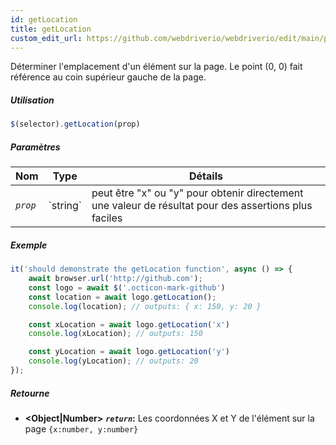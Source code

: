 ```yaml
---
id: getLocation
title: getLocation
custom_edit_url: https://github.com/webdriverio/webdriverio/edit/main/packages/webdriverio/src/commands/element/getLocation.ts
---
```


Déterminer l'emplacement d'un élément sur la page. Le point (0, 0) fait référence au
coin supérieur gauche de la page.

##### Utilisation

```js
$(selector).getLocation(prop)
```

##### Paramètres

<table>
  <thead>
    <tr>
      <th>Nom</th><th>Type</th><th>Détails</th>
    </tr>
  </thead>
  <tbody>
    <tr>
      <td><code><var>prop</var></code></td>
      <td>`string`</td>
      <td>peut être "x" ou "y" pour obtenir directement une valeur de résultat pour des assertions plus faciles</td>
    </tr>
  </tbody>
</table>

##### Exemple

```js title="getLocation.js"
it('should demonstrate the getLocation function', async () => {
    await browser.url('http://github.com');
    const logo = await $('.octicon-mark-github')
    const location = await logo.getLocation();
    console.log(location); // outputs: { x: 150, y: 20 }

    const xLocation = await logo.getLocation('x')
    console.log(xLocation); // outputs: 150

    const yLocation = await logo.getLocation('y')
    console.log(yLocation); // outputs: 20
});
```

##### Retourne

- **&lt;Object|Number&gt;**
            **<code><var>return</var></code>:**   Les coordonnées X et Y de l'élément sur la page `{x:number, y:number}`
